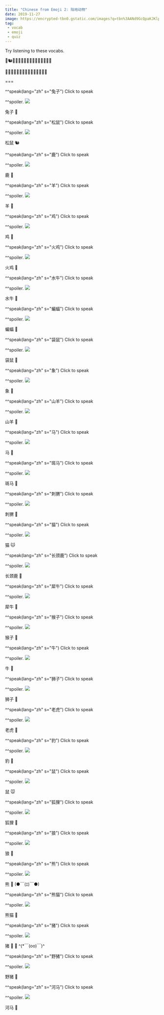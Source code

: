 ```yaml
---
title: "Chinese from Emoji 2: 陆地动物"
date: 2019-11-27
image: https://encrypted-tbn0.gstatic.com/images?q=tbn%3AANd9GcQpaKJKlp3UhF_S-Q5sPWmLnKhwb8Ey0sqA7ersas1OJcAgZFzB
tag: 
 - vocab
 - emoji
 - quiz
---
```


Try listening to these vocabs.

🐇🐿🦌🐑🐔🦃🐃🦇🦘🐘🐐🐎🦓🦔🐱🦒

🦏🐒🐂🦁🐅🐆🐭🦊🐺🐻🐼🐖🐷🐗🦛

===

^^speak(lang="zh" s="兔子") Click to speak

^^spoiler.
  ![](https://encrypted-tbn0.gstatic.com/images?q=tbn%3AANd9GcTgZKETKZReclztnr36eg9hkCmk44_dxt_EqYC8gmztCr9GSJfX)
  
  兔子 🐇

^^speak(lang="zh" s="松鼠") Click to speak

^^spoiler.
  ![](https://encrypted-tbn0.gstatic.com/images?q=tbn%3AANd9GcShluTpNrtAejxR6NYhfBqht_G267WQrGquhCSLI4IMpRgtj9wn)

  松鼠 🐿

^^speak(lang="zh" s="鹿") Click to speak

^^spoiler.
  ![](https://encrypted-tbn0.gstatic.com/images?q=tbn%3AANd9GcQu_HYQcGWWlj5sS_BAMGv_o8sfIXRMK7RkJC5LGi6nZNv8MjVE)

  鹿 🦌

^^speak(lang="zh" s="羊") Click to speak

^^spoiler.
  ![](https://encrypted-tbn0.gstatic.com/images?q=tbn%3AANd9GcQQnXst55ZhokBJVwHm1G9V6VCoOCfLF00IpVFEkuvANf0jRWcS)

  羊 🐑

^^speak(lang="zh" s="鸡") Click to speak

^^spoiler.
  ![](https://encrypted-tbn0.gstatic.com/images?q=tbn%3AANd9GcQIQAJUvcKUbDVr0SRrbpgyd40UPBxulx8CFfPQ_xW1x45MvFI8)

  鸡 🐔

^^speak(lang="zh" s="火鸡") Click to speak

^^spoiler.
  ![](https://encrypted-tbn0.gstatic.com/images?q=tbn%3AANd9GcQPVfoez-UNLKH0lMy7IeZwkZjw9L4e5rXdRaiMSVVyDxl1ZlaX)

  火鸡 🦃

^^speak(lang="zh" s="水牛") Click to speak

^^spoiler.
  ![](https://encrypted-tbn0.gstatic.com/images?q=tbn%3AANd9GcSJ7UiOM8Vb4T5P6rWwB9MeYp-EPdOYzjFdTOZUEPaHE12kSxa3)

  水牛 🐃

^^speak(lang="zh" s="蝙蝠") Click to speak

^^spoiler.
  ![](https://encrypted-tbn0.gstatic.com/images?q=tbn%3AANd9GcRAO2I0WYHlTtu83tBnRePDTkQaYfckAKvp0HbQ7cBtE96znb9I)

  蝙蝠 🦇

^^speak(lang="zh" s="袋鼠") Click to speak

^^spoiler.
  ![](https://encrypted-tbn0.gstatic.com/images?q=tbn%3AANd9GcRK6TALcxKbqbYMM4CFzUiQ8BWINhJlqSta8YzpdzL_P5pB2am3)

  袋鼠  🦘

^^speak(lang="zh" s="象") Click to speak

^^spoiler.
  ![](https://encrypted-tbn0.gstatic.com/images?q=tbn%3AANd9GcQFFZlzsqqSRxshSH2NNfunJ54cRUjwRGRUIUNxyGk1Yx6_I7IX)

  象 🐘

^^speak(lang="zh" s="山羊") Click to speak

^^spoiler.
  ![](https://encrypted-tbn0.gstatic.com/images?q=tbn%3AANd9GcTwjBRu7ckuHFa29OI6HW_EYrS_nhF1xyJtWtLq_EIgCdOtARds)

  山羊 🐐

^^speak(lang="zh" s="马") Click to speak

^^spoiler.
  ![](https://encrypted-tbn0.gstatic.com/images?q=tbn%3AANd9GcThaRUqPBUstqBofBZ_Ob7_elvM5tXJNkWBzFMGdSTyV12cPhGM)

  马 🐎

^^speak(lang="zh" s="斑马") Click to speak

^^spoiler.
  ![](https://encrypted-tbn0.gstatic.com/images?q=tbn%3AANd9GcQT5b7zaj4Z7B7V3dZ5lGrizvghIILbUsvYyxM_hda4wqAkjYsz)

  斑马 🦓

^^speak(lang="zh" s="刺猬") Click to speak

^^spoiler.
  ![](https://encrypted-tbn0.gstatic.com/images?q=tbn%3AANd9GcRCa0wRYh7ojUwEPaNF2kO7AV48DIaNZog2ve5tdMa2VRfEAQ59)

  刺猬 🦔

^^speak(lang="zh" s="猫") Click to speak

^^spoiler.
  ![](https://encrypted-tbn0.gstatic.com/images?q=tbn%3AANd9GcTH6HxArpzIWYQS0fcDadxydvn_PDoLc-LXyM2JKevuxYkZIJmP)

  猫 🐱

^^speak(lang="zh" s="长颈鹿") Click to speak

^^spoiler.
  ![](https://encrypted-tbn0.gstatic.com/images?q=tbn%3AANd9GcTmNU2_Fxud_jtTGv1dTagn1y_EiKVAXYLE4r1oCnCC_gro7kJG)

  长颈鹿 🦒

^^speak(lang="zh" s="犀牛") Click to speak

^^spoiler.
  ![](https://encrypted-tbn0.gstatic.com/images?q=tbn%3AANd9GcRXJC-RjvLoCa6XLaMO_ECsgwIHHmcsDfQ2ZDQyj0xqcsiR7jeK)

  犀牛 🦏

^^speak(lang="zh" s="猴子") Click to speak

^^spoiler.
  ![](https://encrypted-tbn0.gstatic.com/images?q=tbn%3AANd9GcTfWUPBNsNz4bqM6fzXSHa4RiB3vZPQMSIuyQPR9gzuwSSA87p_)

  猴子 🐒

^^speak(lang="zh" s="牛") Click to speak

^^spoiler.
  ![](https://encrypted-tbn0.gstatic.com/images?q=tbn%3AANd9GcRgFMVM5-iSb6YIygRLmw1Vf0JT-NGuUfMMRFB7lnRaSlX4NGH-)

  牛 🐂

^^speak(lang="zh" s="狮子") Click to speak

^^spoiler.
  ![](https://encrypted-tbn0.gstatic.com/images?q=tbn%3AANd9GcRSNEDrptbNevVztyPoBYHe9JGwlQkGbywo9TNyzO-w0iqCAiNu)

  狮子 🦁

^^speak(lang="zh" s="老虎") Click to speak

^^spoiler.
  ![](https://encrypted-tbn0.gstatic.com/images?q=tbn%3AANd9GcRpyopIPkZ_V2oe-812Hn4LOjyUUoDI--6EYoNmn2uhOcfzH-ir)

  老虎 🐅

^^speak(lang="zh" s="豹") Click to speak

^^spoiler.
  ![](https://encrypted-tbn0.gstatic.com/images?q=tbn%3AANd9GcStdPdWDF3r-2qUGsOJNPHbEKU8ePX3ZOi-ZC433DaSrcSHNrHX)

  豹 🐆

^^speak(lang="zh" s="鼠") Click to speak

^^spoiler.
  ![](https://encrypted-tbn0.gstatic.com/images?q=tbn%3AANd9GcQsaBhrdV0XTlRUClE0yFD8oIh2nNskD5_dqYsW7Gz-7g0aNzVG)

  鼠 🐭

^^speak(lang="zh" s="狐狸") Click to speak

^^spoiler.
  ![](https://encrypted-tbn0.gstatic.com/images?q=tbn%3AANd9GcT--eJ4F1WQlPQKXO3fAhadFOur0E34Xmcts2Jnd7CKGiFQFKud)

  狐狸 🦊

^^speak(lang="zh" s="狼") Click to speak

^^spoiler.
  ![](https://encrypted-tbn0.gstatic.com/images?q=tbn%3AANd9GcSgbZu2ZhFI-eA36iUtq9F7-MXlxr2J7KoaeNCWIIXkiPlT2j2B)

  狼 🐺

^^speak(lang="zh" s="熊") Click to speak

^^spoiler.
  ![](https://encrypted-tbn0.gstatic.com/images?q=tbn%3AANd9GcT9n8v18VEh0az3_gO5_ze5juWRnhpWn011W5hIA0pJeIvHWOKs)

  熊 🐻 (●￣(ｴ)￣●)

^^speak(lang="zh" s="熊猫") Click to speak

^^spoiler.
  ![](https://encrypted-tbn0.gstatic.com/images?q=tbn%3AANd9GcTIYWdfN3O4BldibRn3Gba7SYNOkc1Jm8o7i1lSBS2JzKVjGwUI)

  熊猫 🐼

^^speak(lang="zh" s="猪") Click to speak

^^spoiler.
  ![](https://encrypted-tbn0.gstatic.com/images?q=tbn%3AANd9GcQEdwTapN_-twxh0F0ED31GIwOGpl58GAX7kdTr7-gnK_LwgCoS)

  猪 🐖 🐷 ^(\*￣(oo)￣)^

^^speak(lang="zh" s="野猪") Click to speak

^^spoiler.
  ![](https://encrypted-tbn0.gstatic.com/images?q=tbn%3AANd9GcQciGnncA1KUjyCt7lwfgWBKMEgDvU2yLhBiY5Xh1CG0VDTjbtp)

  野猪 🐗

^^speak(lang="zh" s="河马") Click to speak

^^spoiler.
  ![](https://encrypted-tbn0.gstatic.com/images?q=tbn%3AANd9GcQ_QP6_Dx9eb_U6V3nH3cF44sv2bd5oJqWEgWhO6vR0mvGscdZw)

  河马 🦛
